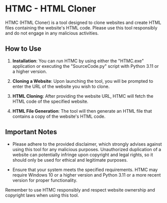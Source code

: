 # HTMC - HTML Cloner

HTMC (HTML Cloner) is a tool designed to clone websites and create HTML files containing the website's HTML code. Please use this tool responsibly and do not engage in any malicious activities.

## How to Use

1. **Installation**: You can run HTMC by using either the "HTMC.exe" application or executing the "SourceCode.py" script with Python 3.11 or a higher version.

2. **Cloning a Website**: Upon launching the tool, you will be prompted to enter the URL of the website you wish to clone.

3. **HTML Cloning**: After providing the website URL, HTMC will fetch the HTML code of the specified website.

4. **HTML File Generation**: The tool will then generate an HTML file that contains a copy of the website's HTML code.

## Important Notes

- Please adhere to the provided disclaimer, which strongly advises against using this tool for any malicious purposes. Unauthorized duplication of a website can potentially infringe upon copyright and legal rights, so it should only be used for ethical and legitimate purposes.

- Ensure that your system meets the specified requirements. HTMC may require Windows 10 or a higher version and Python 3.11 or a more recent version for proper functionality.

Remember to use HTMC responsibly and respect website ownership and copyright laws when using this tool.